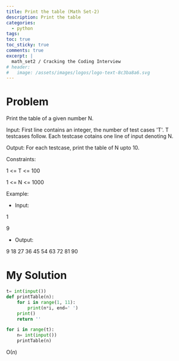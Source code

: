 ```yaml
---
title: Print the table (Math Set-2)
description: Print the table
categories:
  - python
tags:
toc: true
toc_sticky: true
comments: true
excerpt: |
  math_set2 / Cracking the Coding Interview
# header:
#   image: /assets/images/logos/logo-text-8c3ba8a6.svg
---
```

# Problem
Print the table of a given number N.

Input:
First line contains an integer, the number of test cases 'T'. T testcases follow. Each testcase cotains one line of input denoting N.

Output:
For each testcase, print the table of N upto 10.

Constraints:

1 <= T <= 100

1 <= N <= 1000

Example:
- Input:

1

9

- Output:

9 18 27 36 45 54 63 72 81 90

# My Solution
```python
t= int(input())
def printTable(n):
    for i in range(1, 11):
        print(n*i, end=' ')
    print()
    return ''

for i in range(t):
    n= int(input())
    printTable(n)
```
O($n$)
